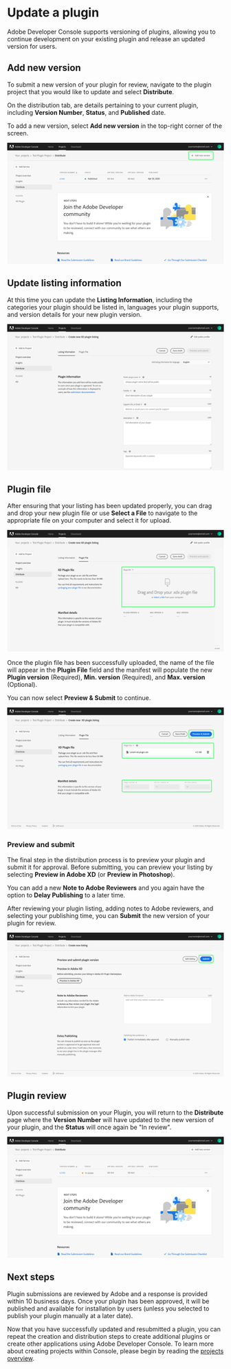 # Update a plugin

Adobe Developer Console supports versioning of plugins, allowing you to continue development on your existing plugin and release an updated version for users. 

## Add new version

To submit a new version of your plugin for review, navigate to the plugin project that you would like to update and select **Distribute**.

On the distribution tab, are details pertaining to your current plugin, including **Version Number**, **Status**, and **Published** date.

To add a new version, select **Add new version** in the top-right corner of the screen.

![](images/plugin-add-new-version.png)

## Update listing information

At this time you can update the **Listing Information**, including the categories your plugin should be listed in, languages your plugin supports, and version details for your new plugin version.

![](images/plugin-listing-information.png)

## Plugin file

After ensuring that your listing has been updated properly, you can drag and drop your new plugin file or use **Select a File** to navigate to the appropriate file on your computer and select it for upload.

![](images/plugin-distribute-file.png)

Once the plugin file has been successfully uploaded, the name of the file will appear in the **Plugin File** field and the manifest will populate the new **Plugin version** (Required), **Min. version** (Required), and **Max. version** (Optional). 

You can now select **Preview & Submit** to continue.

![](images/plugin-distribute-complete.png)

### Preview and submit

The final step in the distribution process is to preview your plugin and submit it for approval. Before submitting, you can preview your listing by selecting **Preview in Adobe XD** (or **Preview in Photoshop**).

You can add a new **Note to Adobe Reviewers** and you again have the option to **Delay Publishing** to a later time.

After reviewing your plugin listing, adding notes to Adobe reviewers, and selecting your publishing time, you can **Submit** the new version of your plugin for review.

![](images/plugin-preview-submit.png)

## Plugin review

Upon successful submission on your Plugin, you will return to the **Distribute** page where the **Version Number** will have updated to the new version of your plugin, and the **Status** will once again be "In review".

![](images/plugin-new-version-in-review.png)

## Next steps

Plugin submissions are reviewed by Adobe and a response is provided within 10 business days. Once your plugin has been approved, it will be published and available for installation by users (unless you selected to publish your plugin manually at a later date). 

Now that you have successfully updated and resubmitted a plugin, you can repeat the creation and distribution steps to create additional plugins or create other applications using Adobe Developer Console. To learn more about creating projects within Console, please begin by reading the [projects overview](projects.md).